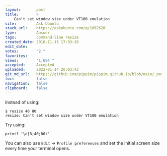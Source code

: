 ```yaml
---
layout:       post
title:        >
    Can't set window size under VT100 emulation
site:         Ask Ubuntu
stack_url:    https://askubuntu.com/q/1092620
type:         Answer
tags:         command-line resize
created_date: 2018-11-13 17:33:18
edit_date:    
votes:        "2 "
favorites:    
views:        "1,694 "
accepted:     Accepted
uploaded:     2022-01-14 20:03:42
git_md_url:   https://github.com/pippim/pippim.github.io/blob/main/_posts/2018/2018-11-13-Can^t-set-window-size-under-VT100-emulation.md
toc:          false
navigation:   false
clipboard:    false
---
```


Instead of using:

``` 
$ resize 40 80
resize: Can't set window size under VT100 emulation

```

Try using:

``` 
printf '\e[8;40;80t'

```

You can also use `Edit` -> `Profile preferences` and set the initial screen size every time your terminal opens.

